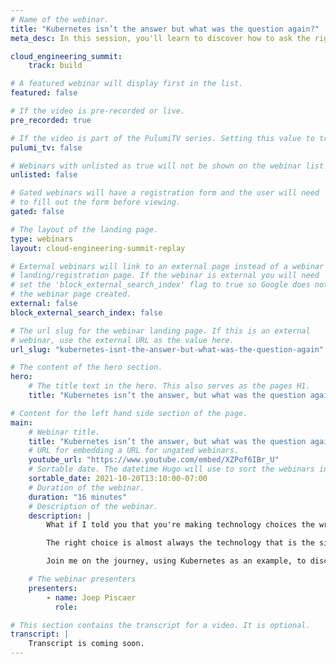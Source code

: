 ```yaml
---
# Name of the webinar.
title: "Kubernetes isn’t the answer but what was the question again?"
meta_desc: In this session, you'll learn to discover how to ask the right questions and how to find the right answers, using Kubernetes as an example.

cloud_engineering_summit:
    track: build

# A featured webinar will display first in the list.
featured: false

# If the video is pre-recorded or live.
pre_recorded: true

# If the video is part of the PulumiTV series. Setting this value to true will list the video in the "PulumiTV" section.
pulumi_tv: false

# Webinars with unlisted as true will not be shown on the webinar list
unlisted: false

# Gated webinars will have a registration form and the user will need
# to fill out the form before viewing.
gated: false

# The layout of the landing page.
type: webinars
layout: cloud-engineering-summit-replay

# External webinars will link to an external page instead of a webinar
# landing/registration page. If the webinar is external you will need
# set the 'block_external_search_index' flag to true so Google does not index
# the webinar page created.
external: false
block_external_search_index: false

# The url slug for the webinar landing page. If this is an external
# webinar, use the external URL as the value here.
url_slug: "kubernetes-isnt-the-answer-but-what-was-the-question-again"

# The content of the hero section.
hero:
    # The title text in the hero. This also serves as the pages H1.
    title: "Kubernetes isn’t the answer, but what was the question again?"

# Content for the left hand side section of the page.
main:
    # Webinar title.
    title: "Kubernetes isn’t the answer, but what was the question again?"
    # URL for embedding a URL for ungated webinars.
    youtube_url: "https://www.youtube.com/embed/XZPof6IBr_U"
    # Sortable date. The datetime Hugo will use to sort the webinars in date order.
    sortable_date: 2021-10-20T13:10:00-07:00
    # Duration of the webinar.
    duration: "16 minutes"
    # Description of the webinar.
    description: |
        What if I told you that you're making technology choices the wrong way? Instead of looking at the potential of a technology, we need to look at its potential friction, and take a step back to wonder what the question was, again.

        The right choice is almost always the technology that is the simplest and the easiest to implement. Rarely do teams need all the new technological innovations at once; instead they just want their biggest bottlenecks solved with the least amount of change. And you guessed it: those bottlenecks are often organizational in nature, not technological.

        Join me on the journey, using Kubernetes as an example, to discover how to ask the right questions, and how to find the right answers. You'll learn how technology impacts how people and organizations work, using metrics like cycle and takt time, one-piece flow, context switching, and adoption rate. We'll look at why simple and easy trump technological capabilities, and why avoiding complexity and organizational friction are key.

    # The webinar presenters
    presenters:
        - name: Joep Piscaer
          role:

# This section contains the transcript for a video. It is optional.
transcript: |
    Transcript is coming soon.
---
```

